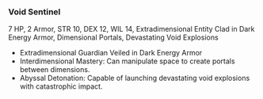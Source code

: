 ### Void Sentinel
7 HP, 2 Armor, STR 10, DEX 12, WIL 14, Extradimensional Entity Clad in Dark Energy Armor, Dimensional Portals, Devastating Void Explosions
- Extradimensional Guardian Veiled in Dark Energy Armor
- Interdimensional Mastery: Can manipulate space to create portals between dimensions.
- Abyssal Detonation: Capable of launching devastating void explosions with catastrophic impact.

